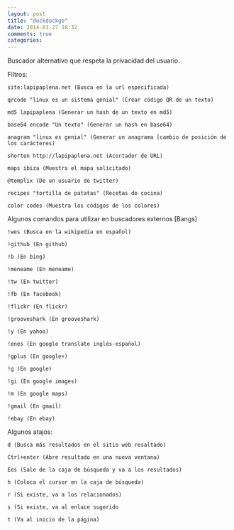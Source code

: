 ```yaml
---
layout: post
title: "duckduckgo"
date: 2014-01-27 18:32
comments: true
categories: 
---
```

Buscador alternativo que respeta la privacidad del usuario.

Filtros:

	site:lapipaplena.net (Busca en la url especificada)

	qrcode "linux es un sistema genial" (Crear código QR de un texto)

	md5 lapipaplena (Generar un hash de un texto en md5)

	base64 encode "Un texto" (Generar un hash en base64)

	anagram "linux es genial" (Generar un anagrama [cambio de posición de los carácteres)

	shorten http://lapipaplena.net (Acortador de URL)

	maps ibiza (Muestra el mapa solicitado)

	@templix (De un usuario de twitter)

	recipes "tortilla de patatas" (Recetas de cocina)

	color codes (Muestra los códigos de los colores)

Algunos comandos para utilizar en buscadores externos [Bangs] 

	!wes (Busca en la wikipedia en español)

	!github (En github)

	!b (En bing)

	!meneame (En meneame)

	!tw (En twitter)

	!fb (En facebook)

	!flickr (En flickr)

	!grooveshark (En grooveshark)

	!y (En yahoo)

	!enes (En google translate inglés-español)

	!gplus (En google+)

	!g (En google)

	!gi (En google images)

	!m (En google maps)

	!gmail (En gmail)

	!ebay (En ebay) 

Algunos atajos:

	d (Busca más resultados en el sitio web resaltado)

	Ctrl+enter (Abre resultado en una nueva ventana)

	Ees (Sale de la caja de búsqueda y va a los resultados)

	h (Coloca el cursor en la caja de búsqueda)

	r (Si existe, va a los relacionados)

	s (Si existe, va al enlace sugerido

	t (Va al inicio de la página) 

